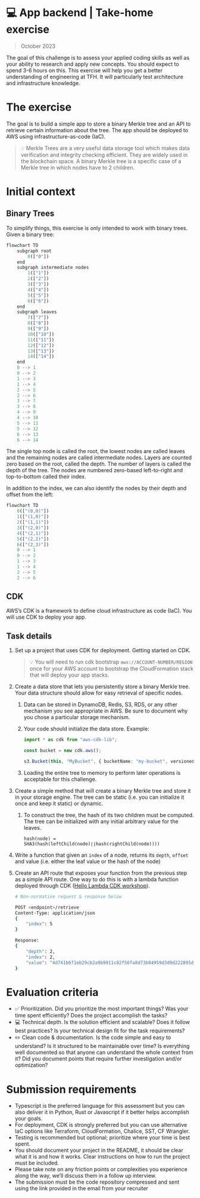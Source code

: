 # 💻 App backend | Take-home exercise

> October 2023

The goal of this challenge is to assess your applied coding skills as well as your ability to research and apply new concepts. You should expect to spend 3-6 hours on this. This exercise will help you get a better understanding of engineering at TFH. It will particularly test architecture and infrastructure knowledge.

# The exercise

The goal is to build a simple app to store a binary Merkle tree and an API to retrieve certain information about the tree. The app should be deployed to AWS using infrastructure-as-code (IaC).

> 💡 Merkle Trees are a very useful data storage tool which makes data verification and integrity checking efficient. They are widely used in the blockchain space. A binary Merkle tree is a specific case of a Merkle tree in which nodes have to 2 children.

# Initial context

## Binary Trees

To simplify things, this exercise is only intended to work with binary trees. Given a binary tree:

```py
flowchart TD
    subgraph root
        0(["0"])
    end
    subgraph intermediate nodes
        1(["1"])
        2(["2"])
        3(["3"])
        4(["4"])
        5(["5"])
        6(["6"])
    end
    subgraph leaves
        7(["7"])
        8(["8"])
        9(["9"])
        10(["10"])
        11(["11"])
        12(["12"])
        13(["13"])
        14(["14"])
    end
    0 --> 1
    0 --> 2
    1 --> 3
    1 --> 4
    2 --> 5
    2 --> 6
    3 --> 7
    3 --> 8
    4 --> 9
    4 --> 10
    5 --> 11
    5 --> 12
    6 --> 13
    6 --> 14
```

The single top node is called the root, the lowest nodes are called leaves and the remaining nodes are called intermediate nodes. Layers are counted zero based on the root, called the depth. The number of layers is called the depth of the tree. The nodes are numbered zero-based left-to-right and top-to-bottom called their index.

In addition to the index, we can also identify the nodes by their depth and offset from the left:

```py
flowchart TD
    0(["(0,0)"])
    1(["(1,0)"])
    2(["(1,1)"])
    3(["(2,0)"])
    4(["(2,1)"])
    5(["(2,2)"])
    6(["(2,3)"])
    0 --> 1
    0 --> 2
    1 --> 3
    1 --> 4
    2 --> 5
    2 --> 6
```

## CDK

AWS’s CDK is a framework to define cloud infrastructure as code (IaC). You will use CDK to deploy your app.

## Task details

1. Set up a project that uses CDK for deployment. Getting started on CDK.

   > 💡 You will need to run cdk bootstrap `aws://ACCOUNT-NUMBER/REGION` once for your AWS account to bootstrap the CloudFormation stack that will deploy your app stacks.

2. Create a data store that lets you persistently store a binary Merkle tree. Your data structure should allow for easy retrieval of specific nodes.

   1. Data can be stored in DynamoDB, Redis, S3, RDS, or any other mechanism you see appropriate in AWS. Be sure to document why you chose a particular storage mechanism.
   2. Your code should initialize the data store. Example:

      ```ts
      import * as cdk from "aws-cdk-lib";

      const bucket = new cdk.aws();

      s3.Bucket(this, "MyBucket", { bucketName: "my-bucket", versioned: true });
      ```

   3. Loading the entire tree to memory to perform later operations is acceptable for this challenge.

3. Create a simple method that will create a binary Merkle tree and store it in your storage engine. The tree can be static (i.e. you can initialize it once and keep it static) or dynamic.

   1. To construct the tree, the hash of its two children must be computed. The tree can be initialized with any initial arbitrary value for the leaves.

      `hash(node) = SHA3(hash(leftChild(node)∣∣hash(rightChild(node))))`

4. Write a function that given an `index` of a node, returns its `depth`, `offset` and value (i.e. either the leaf value or the hash of the node)
5. Create an API route that exposes your function from the previous step as a simple API route. One way to do this is with a lambda function deployed through CDK ([Hello Lambda CDK workshop](https://cdkworkshop.com/20-typescript/30-hello-cdk/200-lambda.html)).

   ```sh
   # Non-normative request & response below

   POST <endpoint>/retrieve
   Content-Type: application/json
   {
       "index": 5
   }
   ```

   ```sh
   Response:
   {
       "depth": 2,
       "index": 2,
       "value": "4d741b6f1eb29cb2a9b9911c82f56fa8d73b04959d3d9d222895df6c0b28aa15"
   }
   ```

# Evaluation criteria

- ✅ Prioritization. Did you prioritize the most important things? Was your time spent efficiently? Does the project accomplish the tasks?
- 💻 Technical depth. Is the solution efficient and scalable? Does it follow best practices? Is your technical design fit for the task requirements?
- ✏️ Clean code & documentation. Is the code simple and easy to understand? Is it structured to be maintainable over time? Is everything well documented so that anyone can understand the whole context from it? Did you document points that require further investigation and/or optimization?

# Submission requirements

- Typescript is the preferred language for this assessment but you can also deliver it in Python, Rust or Javascript if it better helps accomplish your goals.
- For deployment, CDK is strongly preferred but you can use alternative IaC options like Terraform, CloudFormation, Chalice, SST, CF Wrangler.
- Testing is recommended but optional; prioritize where your time is best spent.
- You should document your project in the README, it should be clear what it is and how it works. Clear instructions on how to run the project must be included.
- Please take note on any friction points or complexities you experience along the way, we’ll discuss them in a follow up interview.
- The submission must be the code repository compressed and sent using the link provided in the email from your recruiter
